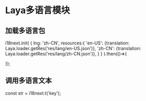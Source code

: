 # Laya多语言模块
## 加载多语言包
i18next.init(
    {
        lng: 'zh-CN',
        resources:{
        'en-US': {translation: Laya.loader.getRes('res/lang/en-US.json')},
        'zh-CN': {translation: Laya.loader.getRes('res/lang/zh-CN.json')},
        }
    }
).then(()=>{
    
});

## 调用多语言文本
const str = i18next.t('key');